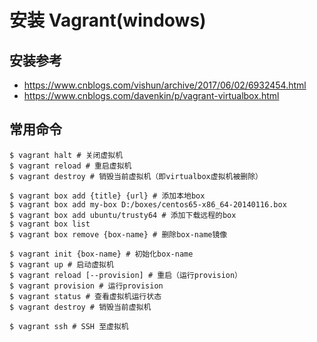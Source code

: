 # 安装 Vagrant(windows)

## 安装参考
* https://www.cnblogs.com/vishun/archive/2017/06/02/6932454.html
* https://www.cnblogs.com/davenkin/p/vagrant-virtualbox.html

## 常用命令
```
$ vagrant halt # 关闭虚拟机
$ vagrant reload # 重启虚拟机
$ vagrant destroy # 销毁当前虚拟机（即virtualbox虚拟机被删除）

$ vagrant box add {title} {url} # 添加本地box
$ vagrant box add my-box D:/boxes/centos65-x86_64-20140116.box 
$ vagrant box add ubuntu/trusty64 # 添加下载远程的box
$ vagrant box list
$ vagrant box remove {box-name} # 删除box-name镜像

$ vagrant init {box-name} # 初始化box-name
$ vagrant up # 启动虚拟机
$ vagrant reload [--provision] # 重启（运行provision）
$ vagrant provision # 运行provision
$ vagrant status # 查看虚拟机运行状态
$ vagrant destroy # 销毁当前虚拟机

$ vagrant ssh # SSH 至虚拟机
```
